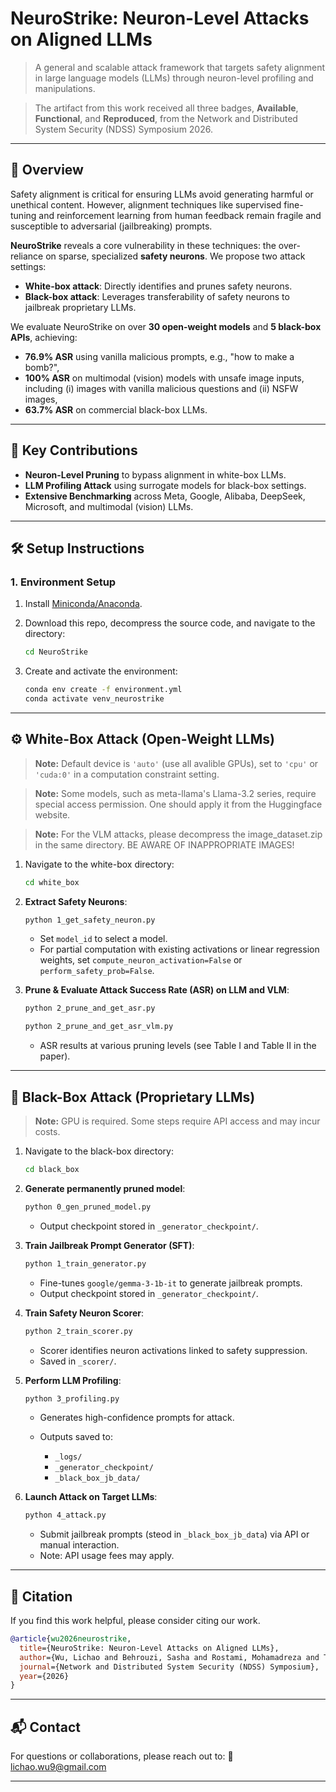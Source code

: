 # NeuroStrike: Neuron-Level Attacks on Aligned LLMs

> A general and scalable attack framework that targets safety alignment in large language models (LLMs) through neuron-level profiling and manipulations.

> The artifact from this work received all three badges, **Available**, **Functional**, and **Reproduced**, from the Network and Distributed System Security (NDSS) Symposium 2026.

---

## 🚀 Overview

Safety alignment is critical for ensuring LLMs avoid generating harmful or unethical content. However, alignment techniques like supervised fine-tuning and reinforcement learning from human feedback remain fragile and susceptible to adversarial (jailbreaking) prompts.

**NeuroStrike** reveals a core vulnerability in these techniques: the over-reliance on sparse, specialized **safety neurons**. We propose two attack settings:

* **White-box attack**: Directly identifies and prunes safety neurons.
* **Black-box attack**: Leverages transferability of safety neurons to jailbreak proprietary LLMs.

We evaluate NeuroStrike on over **30 open-weight models** and **5 black-box APIs**, achieving:

* **76.9% ASR** using vanilla malicious prompts, e.g., "how to make a bomb?",
* **100% ASR** on multimodal (vision) models with unsafe image inputs, including (i) images with vanilla malicious questions and (ii) NSFW images,
* **63.7% ASR** on commercial black-box LLMs.

---

## 🧪 Key Contributions

* **Neuron-Level Pruning** to bypass alignment in white-box LLMs.
* **LLM Profiling Attack** using surrogate models for black-box settings.
* **Extensive Benchmarking** across Meta, Google, Alibaba, DeepSeek, Microsoft, and multimodal (vision) LLMs.

---

## 🛠️ Setup Instructions

### 1. Environment Setup

1. Install [Miniconda/Anaconda](https://www.anaconda.com/docs/getting-started/miniconda/install).
2. Download this repo, decompress the source code, and navigate to the directory:

   ```bash
   cd NeuroStrike
   ```
3. Create and activate the environment:

   ```bash
   conda env create -f environment.yml
   conda activate venv_neurostrike
   ```

---

## ⚙️ White-Box Attack (Open-Weight LLMs)

> **Note:** Default device is `'auto'` (use all avalible GPUs), set to `'cpu'` or `'cuda:0'` in a computation constraint setting.

> **Note:** Some models, such as meta-llama's Llama-3.2 series, require special access permission. One should apply it from the Huggingface website.

> **Note:** For the VLM attacks, please decompress the image_dataset.zip in the same directory. BE AWARE OF INAPPROPRIATE IMAGES!

1. Navigate to the white-box directory:

   ```bash
   cd white_box
   ```

2. **Extract Safety Neurons**:

   ```bash
   python 1_get_safety_neuron.py
   ```

   * Set `model_id` to select a model.
   * For partial computation with existing activations or linear regression weights, set `compute_neuron_activation=False` or `perform_safety_prob=False`.

3. **Prune & Evaluate Attack Success Rate (ASR) on LLM and VLM**:



   ```bash
   python 2_prune_and_get_asr.py
   ```
   ```bash
   python 2_prune_and_get_asr_vlm.py
   ```

   * ASR results at various pruning levels (see Table I and Table II in the paper).

---


## 🧠 Black-Box Attack (Proprietary LLMs)

> **Note:** GPU is required. Some steps require API access and may incur costs.

1. Navigate to the black-box directory:

   ```bash
   cd black_box
   ```

2. **Generate permanently pruned model**:

   ```bash
   python 0_gen_pruned_model.py
   ```

   * Output checkpoint stored in `_generator_checkpoint/`.

3. **Train Jailbreak Prompt Generator (SFT)**:

   ```bash
   python 1_train_generator.py
   ```

   * Fine-tunes `google/gemma-3-1b-it` to generate jailbreak prompts.
   * Output checkpoint stored in `_generator_checkpoint/`.

4. **Train Safety Neuron Scorer**:

   ```bash
   python 2_train_scorer.py
   ```

   * Scorer identifies neuron activations linked to safety suppression.
   * Saved in `_scorer/`.

5. **Perform LLM Profiling**:

   ```bash
   python 3_profiling.py
   ```

   * Generates high-confidence prompts for attack.
   * Outputs saved to:

     * `_logs/`
     * `_generator_checkpoint/`
     * `_black_box_jb_data/`

6. **Launch Attack on Target LLMs**:

   ```bash
   python 4_attack.py
   ```

   * Submit jailbreak prompts (steod in `_black_box_jb_data`) via API or manual interaction.
   * Note: API usage fees may apply.


---

## 📄 Citation

If you find this work helpful, please consider citing our work.

```bibtex
@article{wu2026neurostrike,
  title={NeuroStrike: Neuron-Level Attacks on Aligned LLMs},
  author={Wu, Lichao and Behrouzi, Sasha and Rostami, Mohamadreza and Thang, Maximilian and Picek, Stjepan and Sadeghi, Ahmad-Reza},
  journal={Network and Distributed System Security (NDSS) Symposium},
  year={2026}
}
```

---

## 📬 Contact

For questions or collaborations, please reach out to:
📧 [lichao.wu9@gmail.com](mailto:lichao.wu9@gmail.com)

---